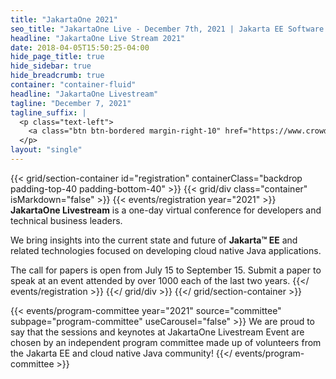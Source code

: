 ```yaml
---
title: "JakartaOne 2021"
seo_title: "JakartaOne Live - December 7th, 2021 | Jakarta EE Software | Cloud Native"
headline: "JakartaOne Live Stream 2021"
date: 2018-04-05T15:50:25-04:00
hide_page_title: true
hide_sidebar: true
hide_breadcrumb: true
container: "container-fluid"
headline: "JakartaOne Livestream"
tagline: "December 7, 2021"
tagline_suffix: |
  <p class="text-left">
    <a class="btn btn-bordered margin-right-10" href="https://www.crowdcast.io/e/jakartaone-livestream-2">Register now</a><a class="btn btn-bordered margin-left-10" href="https://www.papercall.io/jakartaone-2021">Call for Papers</a>
  </p>
layout: "single"
---
```


<!-- Add registration using legacy CSS -->
{{< grid/section-container id="registration" containerClass="backdrop padding-top-40 padding-bottom-40" >}}
  {{< grid/div class="container" isMarkdown="false" >}}
    {{< events/registration year="2021" >}}
**JakartaOne Livestream** is a one-day virtual conference for developers and technical business leaders.  

We bring insights into the current state and future of **Jakarta™ EE** and related technologies focused on developing cloud native Java applications.  

The call for papers is open from July 15 to September 15. Submit a paper to speak at an event attended by over 1000 each of the last two years.
    {{</ events/registration >}}
  {{</ grid/div >}}
{{</ grid/section-container >}}

<!-- Add user carousel for committee -->
{{< events/program-committee  year="2021"  source="committee" subpage="program-committee" useCarousel="false" >}}
We are proud to say that the sessions and keynotes at JakartaOne Livestream Event are chosen by an independent program committee made up of volunteers from the Jakarta EE and cloud native Java community!
{{</ events/program-committee >}}
